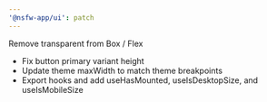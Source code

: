 ```yaml
---
'@nsfw-app/ui': patch
---
```


Remove transparent from Box / Flex

- Fix button primary variant height
- Update theme maxWidth to match theme breakpoints
- Export hooks and add useHasMounted, useIsDesktopSize, and useIsMobileSize
